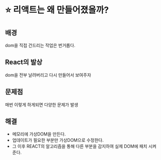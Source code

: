 # ⭐ 리액트는 왜 만들어졌을까?
## 배경
dom을 직접 건드리는 작업은 번거롭다.
## React의 발상
dom을 전부 날려버리고 다시 만들어서 보여주자
## 문제점
매번 이렇게 하게되면 다양한 문제가 발생
## 해결
* 메모리에 가상DOM을 만든다.
* 업데이트가 필요한 부분만 가상DOM으로 수정한다.
* 그 이후 REACT의 알고리즘을 통해 다른 부분을 감지하여 실제 DOM에 패치 시켜준다.
